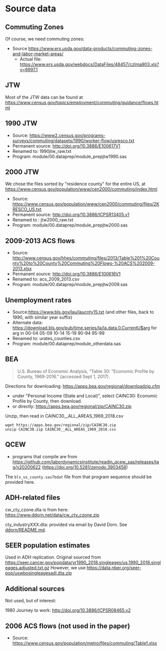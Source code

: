 Source data
===========

Commuting Zones
--------------
Of course, we need commuting zones:

- Source https://www.ers.usda.gov/data-products/commuting-zones-and-labor-market-areas/
  - Actual file: https://www.ers.usda.gov/webdocs/DataFiles/48457/czlma903.xls?v=6997.1

JTW
---

Most of the JTW data can be found at https://www.census.gov/topics/employment/commuting/guidance/flows.html



1990 JTW
--------

- Source: https://www2.census.gov/programs-surveys/commuting/datasets/1990/worker-flow/usresco.txt
- Permanent source: http://doi.org/10.3886/E100617V1
- Renamed to: 1990jtw_raw.txt
- Program: module/00.dataprep/module_prepjtw1990.sas

2000 JTW
--------
We chose the files sorted by "residence county" for the entire US, at https://www.census.gov/population/www/cen2000/commuting/index.html

- Source: https://www.census.gov/population/www/cen2000/commuting/files/2KRESCO_US.txt
- Permanent source: http://doi.org/10.3886/ICPSR13405.v1
- Renamed to : jtw2000_raw.txt
- Program: module/00.dataprep/module_prepjtw2000.sas

2009-2013 ACS flows
--------------

- Source: http://www.census.gov/hhes/commuting/files/2013/Table%201%20County%20to%20County%20Commuting%20Flows-%20ACS%202009-2013.xlsx
- Permanent source: http://doi.org/10.3886/E100616V1
- Renamed to: acs_2009_2013.csv
- Program: module/00.dataprep/module_prepjtw2009.sas



Unemployment rates
------------------

- Source:https://www.bls.gov/lau/laucnty15.txt (and other files, back to 1990, with similar year suffix)
- Alternate data: https://download.bls.gov/pub/time.series/la/la.data.0.CurrentU$arg for arg in 00-04 05-09 10-14 15-19 90-94 95-99
- Renamed to: urates_counties.csv
- Program: module/00.dataprep/module_otherdata.sas

BEA  
---


> U.S. Bureau of Economic Analysis, “Table 30: "Economic Profile by County, 1969-2016.” (accessed Sept 1, 2017).

Directions for downloading:  https://apps.bea.gov/regional/downloadzip.cfm
 - under "Personal Income (State and Local)", select CAINC30: Economic Profile by County, then download.
 - or directly: https://apps.bea.gov/regional/zip/CAINC30.zip

Unzip, then read in CAINC30__ALL_AREAS_1969_2018.csv

```{bash}
wget https://apps.bea.gov/regional/zip/CAINC30.zip 
unzip CAINC30.zip CAINC30__ALL_AREAS_1969_2018.csv
```

QCEW
----


- programs that compile are from https://github.com/labordynamicsinstitute/readin_qcew_sas/releases/tag/v20200622 (https://doi.org/10.5281/zenodo.3903458)

The `bls_us_county.sas7bdat` file from that program sequence should be provided here.

ADH-related files
-----------------

cw_cty_czone.dta is from here: https://www.ddorn.net/data/cw_cty_czone.zip

cty_industryXXX.dta: provided via email by David Dorn. See [ddorn/README.md](ddorn/README.md).

SEER population estimates
-------------------------
Used in ADH replication. Original sourced from  https://seer.cancer.gov/popdata/yr1990_2018.singleages/us.1990_2018.singleages.adjusted.txt.gz
However, we use https://data.nber.org/seer-pop/uswbosingleagesadj.dta.zip



Additional sources
------------------
Not used, but of interest:

1980 Journey to work: http://doi.org/10.3886/ICPSR08465.v2

2006 ACS flows (not used in the paper)
--------------------------------------

- Source: https://www.census.gov/population/metro/files/commuting/Table1.xlsx

